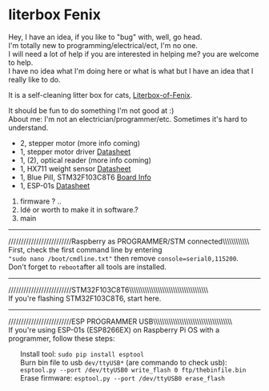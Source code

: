 <!DOCTYPE html>
<html lang="en">
<head>
    <meta charset="UTF-8">
    <meta name="viewport" content="width=device-width, initial-scale=1.0">
</head>
<body>

<h1>literbox Fenix</h1>

<p> Hey, I have an idea, if you like to "bug" with, well, go head.<br>
    I'm totally new to programming/electrical/ect, I'm no one.<br>
    I will need a lot of help if you are interested in helping me? you are welcome to help.<br>
    I have no idea what I'm doing here or what is what but I have an idea that I really like to do.<br>

<p>It is a self-cleaning litter box for cats, <a href="https://github.com/Mackan2023/Literbox-of-Fenix/doc/">Literbox-of-Fenix</a>.</p>

<p>It should be fun to do something I'm not good at :)<br>
    About me: I'm not an electrician/programmer/etc. Sometimes it's hard to understand.</p>
<ul>
    <li>2, stepper motor (more info coming)</li>
    <li>1, stepper motor driver 
<a href="https://www.pololu.com/file/0J450/a4988_DMOS_microstepping_driver_with_translator.pdf">Datasheet</a></li>
    <li>1, (2), optical reader (more info coming)</li>
    <li>1, HX711 weight sensor 
<a href="https://cdn.sparkfun.com/datasheets/Sensors/ForceFlex/hx711_english.pdf">Datasheet</a></li>
    <li>1, Blue Pill, STM32F103C8T6 
<a href="https://stm32-base.org/boards/STM32F103C8T6-Blue-Pill.html">Board Info</a></li>
    <li>1, ESP-01s 
<a href="https://www.espressif.com/sites/default/files/documentation/0a-esp8266ex_datasheet_en.pdf">Datasheet</a></li>
</ul>
<ol>
    <li>firmware ? <first step to take with stm32f1>..</li>
    <li>Idé or worth to make it in software.?</li>
    <li>main <start from main read from 4-startup ?></li>
</ol>
<hr>
<p>/////////////////////////Raspberry as PROGRAMMER/STM connected\\\\\\\\\\\\<br>
    First, check the first command line by entering<br>
    <code>"sudo nano /boot/cmdline.txt"</code> then remove <code>console=serial0,115200</code>.<br>
    Don't forget to <code>reboot</code>after all tools are installed.<br>
<hr>
<p>/////////////////////////STM32F103C8T6\\\\\\\\\\\\\\\\\\\\\\\\\\\\\\\\\\\\<br>
    If you're flashing STM32F103C8T6, start here.</p>
    
<hr>
<p>/////////////////////////ESP PROGRAMMER USB\\\\\\\\\\\\\\\\\\\\\\\\\\\\\\\\\\\\<br>
    If you're using ESP-01s (ESP8266EX) on Raspberry Pi OS with a programmer, follow these steps:</p>
<ul>
    Install tool: <code>sudo pip install esptool</code><br>
    Burn bin file to usb <code>dev/ttyUSB*</code> (are commando to check usb):<br>
    <code>esptool.py --port /dev/ttyUSB0 write_flash 0 ftp/thebinfile.bin</code><br>
    Erase firmware: <code>esptool.py --port /dev/ttyUSB0 erase_flash</code>
</ul>

</body>
</html>

